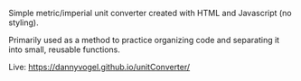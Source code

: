 Simple metric/imperial unit converter created with HTML and Javascript (no styling). 

Primarily used as a method to practice organizing code and separating it into small, reusable functions.

Live: https://dannyvogel.github.io/unitConverter/
